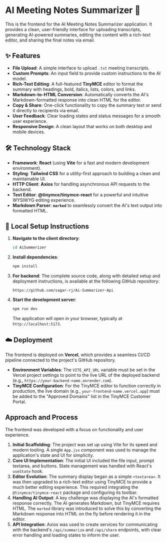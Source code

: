 # AI Meeting Notes Summarizer 📝

This is the frontend for the AI Meeting Notes Summarizer application. It provides a clean, user-friendly interface for uploading transcripts, generating AI-powered summaries, editing the content with a rich-text editor, and sharing the final notes via email.

## ✨ Features

* **File Upload**: A simple interface to upload `.txt` meeting transcripts.
* **Custom Prompts**: An input field to provide custom instructions to the AI model.
* **Rich-Text Editing**: A full-featured **TinyMCE** editor to format the summary with headings, bold, italics, lists, colors, and links.
* **Markdown-to-HTML Conversion**: Automatically converts the AI's Markdown-formatted response into clean HTML for the editor.
* **Copy & Share**: One-click functionality to copy the summary text or send it directly to recipients via email.
* **User Feedback**: Clear loading states and status messages for a smooth user experience.
* **Responsive Design**: A clean layout that works on both desktop and mobile devices.

## 🛠️ Technology Stack

* **Framework**: **React** (using **Vite** for a fast and modern development environment).
* **Styling**: **Tailwind CSS** for a utility-first approach to building a clean and maintainable UI.
* **HTTP Client**: **Axios** for handling asynchronous API requests to the backend.
* **Text Editor**: **@tinymce/tinymce-react** for a powerful and intuitive WYSIWYG editing experience.
* **Markdown Parser**: **`marked`** to seamlessly convert the AI's text output into formatted HTML.

## 🚀 Local Setup Instructions

1.  **Navigate to the client directory**:
    ```bash
    cd AiSummerizer
    ```
2.  **Install dependencies**:
    ```bash
    npm install
    ```
3.  **For backend**: The complete source code, along with detailed setup and deployment instructions, is available at the following GitHub repository:
    ```
    https://github.com/sagar-rj/Ai-Summarizer-Api
    ```

5.  **Start the development server**:
    ```bash
    npm run dev
    ```
    The application will open in your browser, typically at `http://localhost:5173`.

## ☁️ Deployment

The frontend is deployed on **Vercel**, which provides a seamless CI/CD pipeline connected to the project's GitHub repository.

* **Environment Variables**: The `VITE_API_URL` variable must be set in the Vercel project settings to point to the live URL of the deployed backend (e.g., `https://your-backend-name.onrender.com`).
* **TinyMCE Configuration**: For the TinyMCE editor to function correctly in production, the live domain (e.g., `your-frontend-name.vercel.app`) must be added to the "Approved Domains" list in the TinyMCE Customer Portal.

## Approach and Process

The frontend was developed with a focus on functionality and user experience.

1.  **Initial Scaffolding**: The project was set up using Vite for its speed and modern tooling. A single `App.jsx` component was used to manage the application's state and UI for simplicity.
2.  **Core UI Implementation**: The initial UI included the file input, prompt textarea, and buttons. State management was handled with React's `useState` hook.
3.  **Editor Evolution**: The summary display began as a simple `<textarea>`. It was then upgraded to a rich-text editor using TinyMCE to provide a much better editing experience. This required integrating the `@tinymce/tinymce-react` package and configuring its toolbar.
4.  **Handling AI Output**: A key challenge was displaying the AI's formatted response correctly. The AI generates Markdown, but TinyMCE requires HTML. The `marked` library was introduced to solve this by converting the Markdown response into HTML on the fly before rendering it in the editor.
5.  **API Integration**: Axios was used to create services for communicating with the backend's `/api/summarize` and `/api/share` endpoints, with clear error handling and loading states to inform the user.
